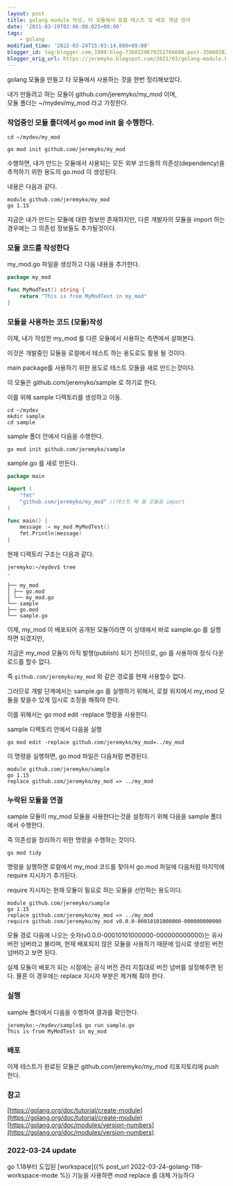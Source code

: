 ```yaml
---
layout: post
title: golang module 작성, 타 모듈에서 로컬 테스트 및 배포 개념 정리
date: '2021-03-19T02:06:00.025+09:00'
tags:
    - golang
modified_time: '2022-03-24T15:03:14.060+09:00'
blogger_id: tag:blogger.com,1999:blog-7360229670252766698.post-3508658223351720723
blogger_orig_url: https://jeremyko.blogspot.com/2021/03/golang-module.html
---
```


golang 모듈을 만들고 타 모듈에서 사용하는 것을 한번 정리해보았다.

내가 만들려고 하는 모듈이 <span style="color:{{site.span_emphasis_color}}">github.com/jeremyko/my_mod </span>이며,  
모듈 폴더는 <span style="color:{{site.span_emphasis_color}}">~/mydev/my_mod</span> 라고 가정한다.

<h3> <span style="color:{{site.span_h3_color}}"> 
작업중인 모듈 폴더에서 go mod init 을 수행한다.
</span> </h3>

    cd ~/mydev/my_mod

    go mod init github.com/jeremyko/my_mod

수행하면, 내가 만드는 모듈에서 사용되는 모든 외부 코드들의 의존성(dependency)을 추적하기 위한 용도의 go.mod 이 생성된다.

내용은 다음과 같다.

    module github.com/jeremyko/my_mod
    go 1.15

지금은 내가 만드는 모듈에 대한 정보만 존재하지만, 다른 개발자의 모듈을 import 하는 경우에는 그 의존성 정보들도 추가될것이다.

<h3> <span style="color:{{site.span_h3_color}}"> 
모듈 코드를 작성한다
</span> </h3>

my_mod.go 파일을 생성하고 다음 내용을 추가한다.

```go
package my_mod

func MyModTest() string {
    return "This is from MyModTest in my_mod"
}
```

<h3> <span style="color:{{site.span_h3_color}}"> 
모듈을 사용하는 코드 (모듈)작성
</span> </h3>

이제, 내가 작성한 my_mod 를 다른 모듈에서 사용하는 측면에서 살펴본다.

이것은 개발중인 모듈을 로컬에서 테스트 하는 용도로도 활용 될 것이다.

main package를 사용하기 위한 용도로 테스트 모듈을 새로 만드는것이다.

이 모듈은 github.com/jeremyko/sample 로 하기로 한다.

이를 위해 sample 디렉토리를 생성하고 이동.

    cd ~/mydev
    mkdir sample
    cd sample

sample 폴더 안에서 다음을 수행한다.

    go mod init github.com/jeremyko/sample

sample.go 를 새로 만든다.

```go
package main

import (
    "fmt"
    "github.com/jeremyko/my_mod" //테스트 해 볼 모듈을 import
)

func main() {
    message := my_mod.MyModTest()
    fmt.Println(message)
}
```

현재 디렉토리 구조는 다음과 같다.

    jeremyko:~/mydev$ tree
    .

    ├── my_mod
    │ ├── go.mod
    │ └── my_mod.go
    └── sample
    ├── go.mod
    └── sample.go

이제, my_mod 이 배포되어 공개된 모듈이라면 이 상태에서 바로 sample.go 를 실행하면 되겠지만,

지금은 my_mod 모듈이 아직 발행(publish) 되기 전이므로, go 를 사용하여 정식 다운로드를 할수 없다.

즉 `github.com/jeremyko/my_mod` 와 같은 경로를 현재 사용할수 없다.

그러므로 개발 단계에서는 sample.go 를 실행하기 위해서, 로컬 위치에서 my_mod 모듈을 찾을수 있게 임시로 조정을 해줘야 한다.

이를 위해서는 <span style="color:{{site.span_emphasis_color}}">go mod edit -replace</span> 명령을 사용한다.

sample 디렉토리 안에서 다음을 실행

    go mod edit -replace github.com/jeremyko/my_mod=../my_mod

이 명령을 실행하면, go.mod 파일은 다음처럼 변경된다.

    module github.com/jeremyko/sample
    go 1.15
    replace github.com/jeremyko/my_mod => ../my_mod

<h3> <span style="color:{{site.span_h3_color}}"> 
누락된 모듈을 연결
</span> </h3>

sample 모듈이 my_mod 모듈을 사용한다는것을 설정하기 위해 다음을 sample 폴더에서 수행한다.

즉 의존성을 정리하기 위한 명령을 수행하는 것이다.

    go mod tidy

명령을 실행하면 로컬에서 my_mod 코드를 찾아서 go.mod 파일에 다음처럼 마지막에 require 지시자가 추가된다.

require 지시자는 현재 모듈이 필요로 하는 모듈을 선언하는 용도이다.

    module github.com/jeremyko/sample
    go 1.15
    replace github.com/jeremyko/my_mod => ../my_mod
    require github.com/jeremyko/my_mod v0.0.0-00010101000000-000000000000

모듈 경로 다음에 나오는 숫자(v0.0.0-00010101000000-000000000000)는 유사 버전 넘버라고 불리며, 현재 배포되지 않은 모듈을 사용하기 때문에 임시로 생성된 버전 넘버라고 보면 된다.

실제 모듈이 배포가 되는 시점에는 공식 버전 관리 지침대로 버전 넘버를 설정해주면 된다. 물론 이 경우에는 replace 지시자 부분은 제거해 줘야 한다.

<h3> <span style="color:{{site.span_h3_color}}"> 
실행
</span> </h3>

sample 폴더에서 다음을 수행하여 결과를 확인한다.

    jeremyko:~/mydev/sample$ go run sample.go
    This is from MyModTest in my_mod

<h3> <span style="color:{{site.span_h3_color}}"> 
배포
</span> </h3>

이제 테스트가 완료된 모듈은 github.com/jeremyko/my_mod 리포지토리에 push 한다.

<h3> <span style="color:{{site.span_h3_color}}"> 
참고
</span> </h3>

[https://golang.org/doc/tutorial/create-module](https://golang.org/doc/tutorial/create-module)  
[https://golang.org/doc/modules/version-numbers](https://golang.org/doc/modules/version-numbers)

<h3> <span style="color:{{site.span_h3_color}}"> 
2022-03-24 update
</span> </h3>

go 1.18부터 도입된 [workspace]({% post_url 2022-03-24-golang-118-workspace-mode %}) 기능을 사용하면 mod replace 를 대체 가능하다
